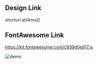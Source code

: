 ## Design Link
shorturl.at/ikmvO

## FontAwesome Link
https://kit.fontawesome.com/c939d0e917.js

![demo](photos/p.PNG)